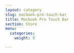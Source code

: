 ```yaml
---
layout: category
slug: macbook-pro-touch-bar
title: Macbook Pro Touch Bar
section: Store
menu:
  categories:
    weight: 9

---
```

